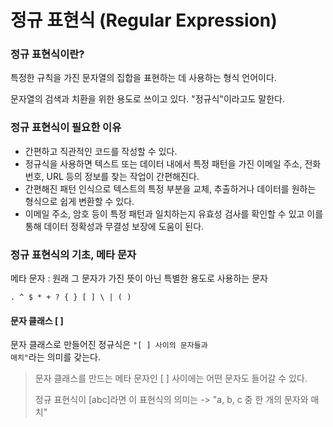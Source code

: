 # 정규 표현식 (Regular Expression)

### 정규 표현식이란?
특정한 규칙을 가진 문자열의 집합을 표현하는 데 사용하는 형식 언어이다.<p>
문자열의 검색과 치환을 위한 용도로 쓰이고 있다.
"정규식"이라고도 말한다.

### 정규 표현식이 필요한 이유
- 간편하고 직관적인 코드를 작성할 수 있다.
- 정규식을 사용하면 텍스트 또는 데이터 내에서 특정 패턴을 가진 이메일 주소, 전화번호, URL 등의 정보를 찾는 작업이 간편해진다.
- 간편해진 패턴 인식으로 텍스트의 특정 부분을 교체, 추출하거나 데이터를 원하는 형식으로 쉽게 변환할 수 있다.
- 이메일 주소, 암호 등이 특정 패턴과 일치하는지 유효성 검사를 확인할 수 있고 이를 통해 데이터 정확성과 무결성 보장에 도움이 된다.

### 정규 표현식의 기초, 메타 문자
메타 문자 : 원래 그 문자가 가진 뜻이 아닌 특별한 용도로 사용하는 문자<p>
<code>. ^ $ * + ? { } [ ] \ | ( )</code>

#### 문자 클래스 [ ]
문자 클래스로 만들어진 정규식은 <code>"[ ] 사이의 문자들과 매치"</code>라는 의미를 갖는다.
>문자 클래스를 만드는 메타 문자인 [ ] 사이에는 어떤 문자도 들어갈 수 있다.<p>
정규 표현식이 [abc]라면 이 표현식의 의미는 -> "a, b, c 중 한 개의 문자와 매치"

####